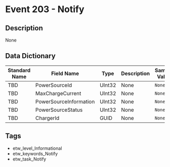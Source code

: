 # Event 203 - Notify

## Description
None

## Data Dictionary
|Standard Name|Field Name|Type|Description|Sample Value|
|---|---|---|---|---|
|TBD|PowerSourceId|UInt32|None|`None`|
|TBD|MaxChargeCurrent|UInt32|None|`None`|
|TBD|PowerSourceInformation|UInt32|None|`None`|
|TBD|PowerSourceStatus|UInt32|None|`None`|
|TBD|ChargerId|GUID|None|`None`|

## Tags
* etw_level_Informational
* etw_keywords_Notify
* etw_task_Notify